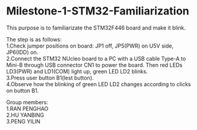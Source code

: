 # Milestone-1-STM32-Familiarization			 
This purpose is to familiarizate the STM32F446 board and make it blink.

The step is as follows:  
1.Check jumper positions on board: JP1 off, JP5(PWR) on U5V side, JP6(IDD) on.  
2.Connect the STM32 NUcleo board to a PC with a USB cable Type-A to Mini-B through USB connector CN1 to power the board. Then red LEDs LD3(PWR) and LD1(COM) light up, green LED LD2 blinks.  
3.Press user button B1(lest button).  
4.Observe how the blinking of green LED LD2 changes according to clicks on button B1. 

Group members:  
1.RAN PENGHAO  
2.HU YANBING  
3.PENG YILIN  
 
